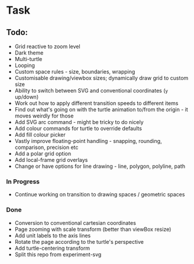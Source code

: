 Task
====




Todo:
-----

* Grid reactive to zoom level
* Dark theme
* Multi-turtle
* Looping
* Custom space rules - size, boundaries, wrapping
* Customisable drawing/viewbox sizes; dynamically draw grid to custom size
* Ability to switch between SVG and conventional coordinates (`y` up/down)
* Work out how to apply different transition speeds to different items
* Find out what's going on with the turtle animation to/from the origin - it moves weirdly for those
* Add SVG arc command - might be tricky to do nicely
* Add colour commands for turtle to override defaults
* Add fill colour picker
* Vastly improve floating-point handling - snapping, rounding, comparison, precision etc
* Add a polar grid option
* Add local-frame grid overlays
* Change or have options for line drawing - line, polygon, polyline, path


### In Progress

* Continue working on transition to drawing spaces / geometric spaces


### Done

* Conversion to conventional cartesian coordinates
* Page zooming with scale transform (better than viewBox resize)
* Add unit labels to the axis lines
* Rotate the page according to the turtle's perspective
* Add turtle-centering transform
* Split this repo from experiment-svg


